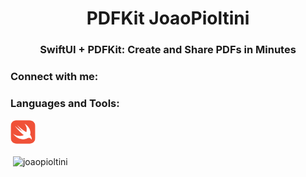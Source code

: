 <h1 align="center">PDFKit JoaoPioltini</h1>
<h3 align="center">SwiftUI + PDFKit: Create and Share PDFs in Minutes</h3>

<h3 align="left">Connect with me:</h3>
<p align="left">
</p>

<h3 align="left">Languages and Tools:</h3>
<p align="left"> <a href="https://developer.apple.com/swift/" target="_blank" rel="noreferrer"> <img src="https://raw.githubusercontent.com/devicons/devicon/master/icons/swift/swift-original.svg" alt="swift" width="40" height="40"/> </a> </p>

<p>&nbsp;<img align="center" src="https://github-readme-stats.vercel.app/api?username=joaopioltini&show_icons=true&locale=en" alt="joaopioltini" /></p>
